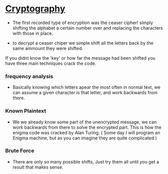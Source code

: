 # [Cryptography](https://www.khanacademy.org/computing/computers-and-internet/xcae6f4a7ff015e7d:online-data-security/xcae6f4a7ff015e7d:data-encryption-techniques/a/encryption-decryption-and-code-cracking)

- The first recorded type of encryption was the ceaser cipher! simply shifting the alphabet a certain number over and replacing the characters with those in place.

- to decrypt a ceaser chiper we simple shift all the letters back by the same ammount they were shifted. 

If you didnt know the 'key' or how far the message had been shifted you have three main techniques crack the code. 

### frequency analysis
- Basically knowing which letters apear the most often in normal text, we can assume a given character is that letter, and work backwards from there. 

### Known Plaintext
- We we already know some part of the unencrypted message, we can work backwards from there to solve the encrypted part. This is how the enigma code was cracked by Alan Turing. 
	( Some day I will program an Enigma machine, but as you can imagine they are quite complicated )
	
### Brute Force
- There are only so many possible shifts, Just try them all until you get a result that makes sense. 

